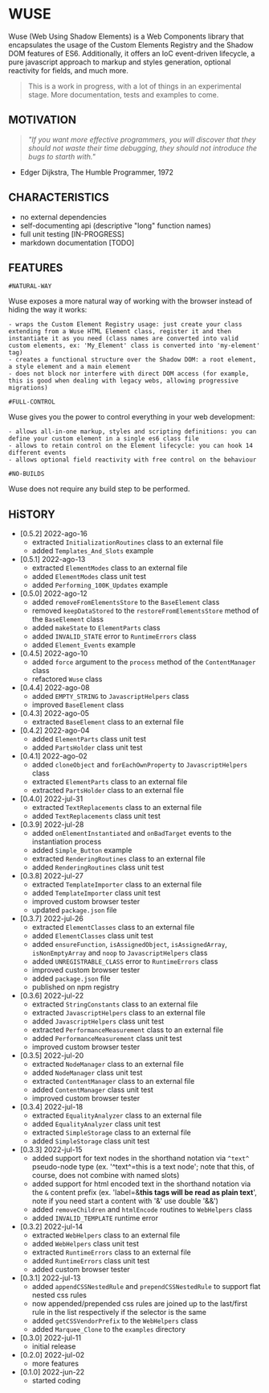 # WUSE

Wuse (Web Using Shadow Elements) is a Web Components library that encapsulates the usage of the Custom Elements Registry and the Shadow DOM features of ES6. Additionally, it offers an IoC event-driven lifecycle, a pure javascript approach to markup and styles generation, optional reactivity for fields, and much more.

> This is a work in progress, with a lot of things in an experimental stage. More documentation, tests and examples to come.

## MOTIVATION
> *"If you want more effective programmers, you will discover that they should not waste their time debugging, they should not introduce the bugs to starth with."*
- Edger Dijkstra, The Humble Programmer, 1972

## CHARACTERISTICS

* no external dependencies
* self-documenting api (descriptive "long" function names)
* full unit testing [IN-PROGRESS]
* markdown documentation [TODO]

## FEATURES

`#NATURAL-WAY`

Wuse exposes a more natural way of working with the browser instead of hiding the way it works:

	- wraps the Custom Element Registry usage: just create your class extending from a Wuse HTML Element class, register it and then instantiate it as you need (class names are converted into valid custom elements, ex: 'My_Element' class is converted into 'my-element' tag)
	- creates a functional structure over the Shadow DOM: a root element, a style element and a main element
	- does not block nor interfere with direct DOM access (for example, this is good when dealing with legacy webs, allowing progressive migrations)

`#FULL-CONTROL`

Wuse gives you the power to control everything in your web development:

	- allows all-in-one markup, styles and scripting definitions: you can define your custom element in a single es6 class file
	- allows to retain control on the Element lifecycle: you can hook 14 different events
	- allows optional field reactivity with free control on the behaviour

`#NO-BUILDS`

Wuse does not require any build step to be performed.

## HiSTORY

* [0.5.2] 2022-ago-16
  - extracted `InitializationRoutines` class to an external file
  - added `Templates_And_Slots` example
* [0.5.1] 2022-ago-13
  - extracted `ElementModes` class to an external file
  - added `ElementModes` class unit test
  - added `Performing_100K_Updates` example
* [0.5.0] 2022-ago-12
  - added `removeFromElementsStore` to the `BaseElement` class
  - removed `keepDataStored` to the `restoreFromElementsStore` method of the `BaseElement` class
  - added `makeState` to `ElementParts` class
  - added `INVALID_STATE` error to `RuntimeErrors` class
  - added `Element_Events` example
* [0.4.5] 2022-ago-10
  - added `force` argument to the `process` method of the `ContentManager` class
  - refactored `Wuse` class
* [0.4.4] 2022-ago-08
  - added `EMPTY_STRING` to `JavascriptHelpers` class
  - improved `BaseElement` class
* [0.4.3] 2022-ago-05
  - extracted `BaseElement` class to an external file
* [0.4.2] 2022-ago-04
  - added `ElementParts` class unit test
  - added `PartsHolder` class unit test
* [0.4.1] 2022-ago-02
  - added `cloneObject` and `forEachOwnProperty` to `JavascriptHelpers` class
  - extracted `ElementParts` class to an external file
  - extracted `PartsHolder` class to an external file
* [0.4.0] 2022-jul-31
  - extracted `TextReplacements` class to an external file
  - added `TextReplacements` class unit test
* [0.3.9] 2022-jul-28
  - added `onElementInstantiated` and `onBadTarget` events to the instantiation process
  - added `Simple_Button` example
  - extracted `RenderingRoutines` class to an external file
  - added `RenderingRoutines` class unit test
* [0.3.8] 2022-jul-27
  - extracted `TemplateImporter` class to an external file
  - added `TemplateImporter` class unit test
  - improved custom browser tester
  - updated `package.json` file
* [0.3.7] 2022-jul-26
  - extracted `ElementClasses` class to an external file
  - added `ElementClasses` class unit test
  - added `ensureFunction`, `isAssignedObject`, `isAssignedArray`, `isNonEmptyArray` and `noop` to `JavascriptHelpers` class
  - added `UNREGISTRABLE_CLASS` error to `RuntimeErrors` class
  - improved custom browser tester
  - added `package.json` file
  - published on npm registry
* [0.3.6] 2022-jul-22
  - extracted `StringConstants` class to an external file
  - extracted `JavascriptHelpers` class to an external file
  - added `JavascriptHelpers` class unit test
  - extracted `PerformanceMeasurement` class to an external file
  - added `PerformanceMeasurement` class unit test
  - improved custom browser tester
* [0.3.5] 2022-jul-20
  - extracted `NodeManager` class to an external file
  - added `NodeManager` class unit test
  - extracted `ContentManager` class to an external file
  - added `ContentManager` class unit test
  - improved custom browser tester
* [0.3.4] 2022-jul-18
  - extracted `EqualityAnalyzer` class to an external file
  - added `EqualityAnalyzer` class unit test
  - extracted `SimpleStorage` class to an external file
  - added `SimpleStorage` class unit test
* [0.3.3] 2022-jul-15
  - added support for text nodes in the shorthand notation via `^text^` pseudo-node type (ex. '^text^=this is a text node'; note that this, of course, does not combine with named slots)
  - added support for html encoded text in the shorthand notation via the `&` content prefix (ex. 'label=&<b>this tags will be read as plain text</b>', note if you need start a content with '&' use double '&&')
  - added `removeChildren` and `htmlEncode` routines to `WebHelpers` class
  - added `INVALID_TEMPLATE` runtime error
* [0.3.2] 2022-jul-14
  - extracted `WebHelpers` class to an external file
  - added `WebHelpers` class unit test
  - extracted `RuntimeErrors` class to an external file
  - added `RuntimeErrors` class unit test
  - added custom browser tester
* [0.3.1] 2022-jul-13
  - added `appendCSSNestedRule` and `prependCSSNestedRule` to support flat nested css rules
  - now appended/prepended css rules are joined up to the last/first rule in the list respectively if the selector is the same
  - added `getCSSVendorPrefix` to the `WebHelpers` class
  - added `Marquee_Clone` to the `examples` directory
* [0.3.0] 2022-jul-11
  - initial release
* [0.2.0] 2022-jul-02
  - more features
* [0.1.0] 2022-jun-22
  - started coding

